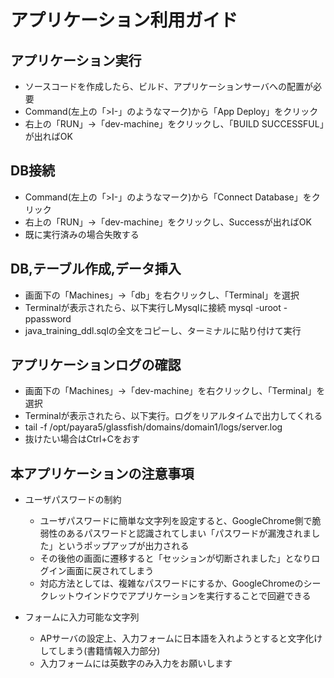 # アプリケーション利用ガイド


## アプリケーション実行
 - ソースコードを作成したら、ビルド、アプリケーションサーバへの配置が必要
 - Command(左上の「>I-」のようなマーク)から「App Deploy」をクリック
 - 右上の「RUN」→「dev-machine」をクリックし、「BUILD SUCCESSFUL」が出ればOK
 
## DB接続
 - Command(左上の「>I-」のようなマーク)から「Connect Database」をクリック
 - 右上の「RUN」→「dev-machine」をクリックし、Successが出ればOK
 - 既に実行済みの場合失敗する

## DB,テーブル作成,データ挿入
 - 画面下の「Machines」→「db」を右クリックし、「Terminal」を選択
 - Terminalが表示されたら、以下実行しMysqlに接続
   mysql -uroot -ppassword
 - java_training_ddl.sqlの全文をコピーし、ターミナルに貼り付けて実行

## アプリケーションログの確認
 - 画面下の「Machines」→「dev-machine」を右クリックし、「Terminal」を選択
 - Terminalが表示されたら、以下実行。ログをリアルタイムで出力してくれる
 - tail -f /opt/payara5/glassfish/domains/domain1/logs/server.log
 - 抜けたい場合はCtrl+Cをおす


## 本アプリケーションの注意事項

 - ユーザパスワードの制約
    - ユーザパスワードに簡単な文字列を設定すると、GoogleChrome側で脆弱性のあるパスワードと認識されてしまい「パスワードが漏洩されました」というポップアップが出力される
    - その後他の画面に遷移すると「セッションが切断されました」となりログイン画面に戻されてしまう
    - 対応方法としては、複雑なパスワードにするか、GoogleChromeのシークレットウインドウでアプリケーションを実行することで回避できる

 - フォームに入力可能な文字列
    - APサーバの設定上、入力フォームに日本語を入れようとすると文字化けしてしまう(書籍情報入力部分)
    - 入力フォームには英数字のみ入力をお願いします
  